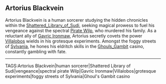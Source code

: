 ## Artorius Blackvein

Artorius Blackvein is a human sorcerer studying the hidden chronicles within the [Shattered_Library_of_Sudi](../Places/Shattered_Library_of_Sudi.md), seeking magical prowess to fuel his vengeance against the spectral [Pirate Wilp](Pirate_Wilp.md), who murdered his family. As a reluctant ally of [Gavric Ironmaw](Gavric_Ironmaw.md), Artorius secretly covets the power [Villalobos](Villalobos.md) wields in his grotesque experiments. Amongst the foggy streets of [Sylvania](../Places/Sylvania.md), he hones his eldritch skills in the [Ghouls_Gambit](../Places/Ghouls_Gambit.md) casino, constantly gambling with fate.


---

TAGS:Artorius Blackvein|human sorcerer|Shattered Library of Sudi|vengeance|spectral pirate Wilp|Gavric Ironmaw|Villalobos|grotesque experiments|foggy streets of Sylvania|Ghoul's Gambit casino
